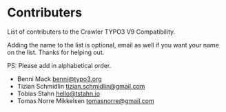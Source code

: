 # Contributers

List of contributers to the Crawler TYPO3 V9 Compatibility. 

Adding the name to the list is optional, email as well if you want your name on the list.
Thanks for helping out.

PS: Please add in alphabetical order.

* Benni Mack <benni@typo3.org>
* Tizian Schmidlin <tizian.schmidlin@gmail.com>
* Tobias Stahn <hello@tstahn.io>
* Tomas Norre Mikkelsen <tomasnorre@gmail.com>
